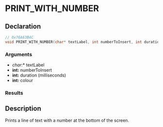 # PRINT_WITH_NUMBER

## Declaration
```cpp
// 0x76A63B4C
void PRINT_WITH_NUMBER(char* textLabel, int numberToInsert, int duration, int colour);
```

### Arguments
- **char*:** textLabel
- **int:** numberToInsert
- **int:** duration (milliseconds)
- **int:** colour

### Results

## Description
Prints a line of text with a number at the bottom of the screen.